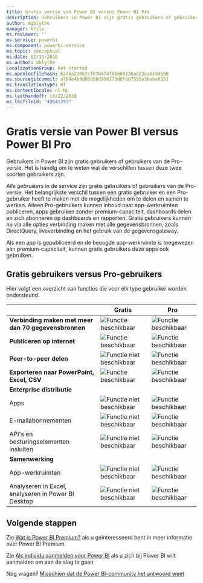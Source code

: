 ```yaml
---
title: Gratis versie van Power BI versus Power BI Pro
description: Gebruikers in Power BI zijn gratis gebruikers of gebruikers van de Pro-versie. Het is handig om te weten wat de verschillen tussen deze twee soorten gebruikers zijn.
author: mgblythe
manager: kfile
ms.reviewer: ''
ms.service: powerbi
ms.component: powerbi-service
ms.topic: conceptual
ms.date: 02/13/2018
ms.author: mblythe
LocalizationGroup: Get started
ms.openlocfilehash: 62d6a274b7cfb784f4f61b0973bad22ea6194698
ms.sourcegitcommit: a764e4b9d06b50d9b6173d0fbb7555e3babe6351
ms.translationtype: HT
ms.contentlocale: nl-NL
ms.lasthandoff: 10/22/2018
ms.locfileid: "49641293"
---
```

# <a name="power-bi-free-vs-pro"></a>Gratis versie van Power BI versus Power BI Pro

Gebruikers in Power BI zijn gratis gebruikers of gebruikers van de Pro-versie. Het is handig om te weten wat de verschillen tussen deze twee soorten gebruikers zijn.

*Alle gebruikers*  in de service zijn gratis gebruikers of gebruikers van de Pro-versie. Het belangrijkste verschil tussen een gratis gebruiker en een Pro-gebruiker heeft te maken met de mogelijkheden om te delen en samen te werken. Alleen Pro-gebruikers kunnen inhoud naar app-werkruimten publiceren, apps gebruiken zonder premium-capaciteit, dashboards delen en zich abonneren op dashboards en rapporten. Gratis gebruikers kunnen nu via alle opties verbinding maken met alle gegevensbronnen, zoals DirectQuery, liveverbinding en het gebruik van de gegevensgateway.

Als een app is gepubliceerd en de beoogde app-werkruimte is toegewezen aan premium-capaciteit, kunnen gratis gebruikers deze apps ook gebruiken.

## <a name="free-vs-pro-comparison"></a>Gratis gebruikers versus Pro-gebruikers
Hier volgt een overzicht van functies die voor elk type gebruiker worden ondersteund.

|  | Gratis | Pro |
| --- | --- | --- |
| **Verbinding maken met meer dan 70 gegevensbronnen** |![Functie beschikbaar](media/features-license-type/available.png) |![Functie beschikbaar](media/features-license-type/available.png) |
| **Publiceren op internet** |![Functie beschikbaar](media/features-license-type/available.png) |![Functie beschikbaar](media/features-license-type/available.png) |
| **Peer-to-peer delen** |![Functie niet beschikbaar](media/features-license-type/not-available.png) |![Functie beschikbaar](media/features-license-type/available.png) |
| **Exporteren naar PowerPoint, Excel, CSV** |![Functie beschikbaar](media/features-license-type/available.png) |![Functie beschikbaar](media/features-license-type/available.png) |
| **Enterprise distributie** | | |
| Apps |![Functie niet beschikbaar](media/features-license-type/not-available.png) |![Functie beschikbaar](media/features-license-type/available.png) |
| E-mailabonnementen |![Functie niet beschikbaar](media/features-license-type/not-available.png) |![Functie beschikbaar](media/features-license-type/available.png) |
| API's en besturingselementen insluiten |![Functie niet beschikbaar](media/features-license-type/not-available.png) |![Functie beschikbaar](media/features-license-type/available.png) |
| **Samenwerking** | | |
| App-werkruimten |![Functie niet beschikbaar](media/features-license-type/not-available.png) |![Functie beschikbaar](media/features-license-type/available.png) |
| Analyseren in Excel, analyseren in Power BI Desktop |![Functie niet beschikbaar](media/features-license-type/not-available.png) |![Functie beschikbaar](media/features-license-type/available.png) |

## <a name="next-steps"></a>Volgende stappen

Zie [Wat is Power BI Premium?](service-premium.md) als u geïnteresseerd bent in meer informatie over Power BI Premium.

Zie [Als individu aanmelden voor Power BI](service-self-service-signup-for-power-bi.md) als u zich bij Power BI wilt aanmelden om aan de slag te gaan.

Nog vragen? [Misschien dat de Power BI-community het antwoord weet](https://community.powerbi.com/)